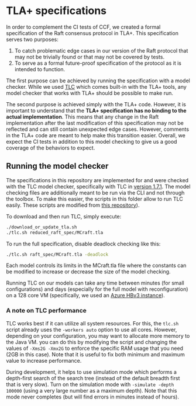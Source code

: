 # TLA+ specifications

In order to complement the CI tests of CCF, we created a formal specification of the Raft consensus protocol in TLA+.
This specification serves two purposes:

1. To catch problematic edge cases in our version of the Raft protocol that may not be trivially found or that may not be covered by tests.
2. To serve as a formal future-proof specification of the protocol as it is intended to function.

The first purpose can be achieved by running the specification with a model checker. While we used [TLC](http://lamport.azurewebsites.net/tla/tools.html) which comes built-in with the TLA+ tools, any model checker that works with TLA+ should be possible to make run.

The second purpose is achieved simply with the TLA+ code. However, it is important to understand that the **TLA+ specification has no binding to the actual implementation**. This means that any change in the Raft implementation after the last modification of this specification may not be reflected and can still contain unexpected edge cases. However, comments in the TLA+ code are meant to help make this transition easier. Overall, we expect the CI tests in addition to this model checking to give us a good coverage of the behaviors to expect.

## Running the model checker

The specifications in this repository are implemented for and were checked with the TLC model checker, specifically with TLC in [version 1.7.1](https://github.com/tlaplus/tlaplus/releases/tag/v1.7.1). The model checking files are additionally meant to be run via the CLI and not through the toolbox. To make this easier, the scripts in this folder allow to run TLC easily. These scripts are modified from [this repository](https://github.com/pmer/tla-bin/blob/66c09caa79d1427418e703cf07a5ad7edc72bb96/bin/tlc)).

To download and then run TLC, simply execute:

```bash
./download_or_update_tla.sh
./tlc.sh reduced_raft_spec/MCraft.tla
```

To run the full specification, disable deadlock checking like this:

```bash
./tlc.sh raft_spec/MCraft.tla -deadlock
```

Each model controls its limits in the MCraft.tla file where the constants can be modified to increase or decrease the size of the model checking.

Running TLC on our models can take any time between minutes (for small configurations) and days (especially for the full model with reconfiguration) on a 128 core VM (specifically, we used an [Azure HBv3 instance](https://docs.microsoft.com/en-us/azure/virtual-machines/hbv3-series)).

### A note on TLC performance

TLC works best if it can utilize all system resources. For this, the `tlc.sh` script already uses the `-workers auto` option to use all cores. However, depending on your configuration, you may want to allocate more memory to the Java VM. you can do this by modifying the script and changing the values of `-Xms2G -Xmx2G` to enforce the specific RAM usage that you need (2GB in this case). Note that it is useful to fix both minimum and maximum value to increase performance.

During development, it helps to use simulation mode which performs a depth-first search of the search tree (instead of the default breadth first that is very slow). Turn on the simulation mode with `-simulate -depth 100000` (using a very large number as a maximum depth). Note that this mode never completes (but will find errors in minutes instead of hours).
